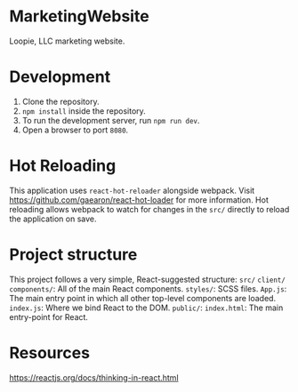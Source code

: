 # MarketingWebsite
Loopie, LLC marketing website.

# Development

1. Clone the repository.
2. `npm install` inside the repository.
3. To run the development server, run `npm run dev`.
4. Open a browser to port `8080`.

# Hot Reloading

This application uses `react-hot-reloader` alongside webpack. Visit https://github.com/gaearon/react-hot-loader for more information. Hot reloading allows webpack to watch for changes in the `src/` directly to reload the application on save.

# Project structure

This project follows a very simple, React-suggested structure:
`src/`
  `client/`
    `components/`: All of the main React components.
    `styles/`: SCSS files.
    `App.js`: The main entry point in which all other top-level components are loaded. 
    `index.js`: Where we bind React to the DOM.
`public/`:
  `index.html`: The main entry-point for React.

# Resources
https://reactjs.org/docs/thinking-in-react.html